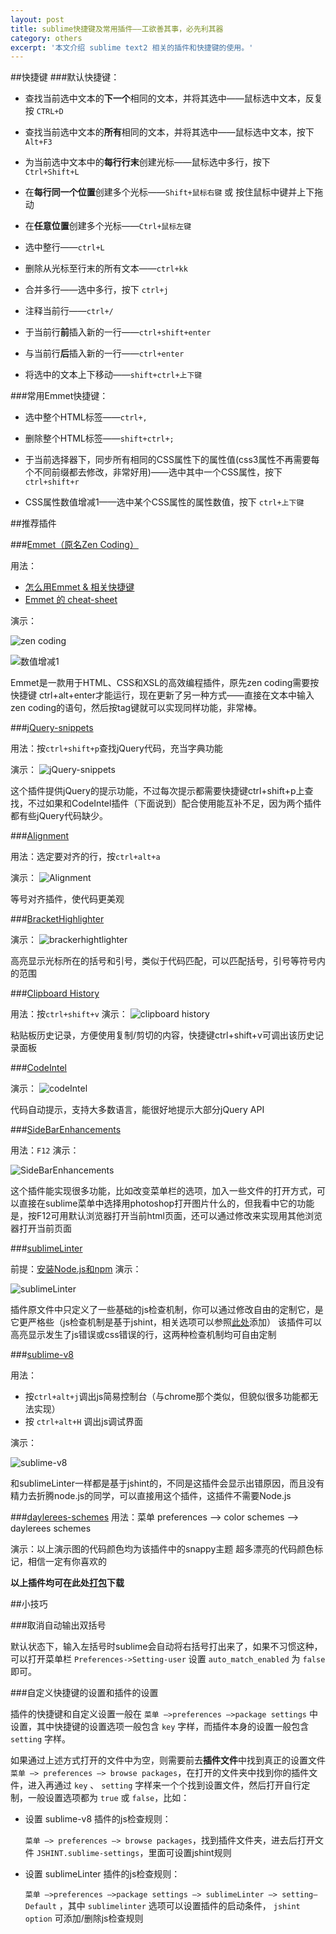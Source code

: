```yaml
---
layout: post
title: sublime快捷键及常用插件——工欲善其事，必先利其器
category: others
excerpt: '本文介绍 sublime text2 相关的插件和快捷键的使用。'
---
```

##快捷键
###默认快捷键：

* 查找当前选中文本的**下一个**相同的文本，并将其选中——鼠标选中文本，反复按 `CTRL+D`

* 查找当前选中文本的**所有**相同的文本，并将其选中——鼠标选中文本，按下 `Alt+F3`

* 为当前选中文本中的**每行行末**创建光标——鼠标选中多行，按下 `Ctrl+Shift+L` 

* 在**每行同一个位置**创建多个光标——`Shift+鼠标右键` 或 按住鼠标中键并上下拖动

* 在**任意位置**创建多个光标——`Ctrl+鼠标左键`

* 选中整行——`ctrl+L`

* 删除从光标至行末的所有文本——`ctrl+kk`

* 合并多行——选中多行，按下 `ctrl+j`

* 注释当前行——`ctrl+/`

* 于当前行**前**插入新的一行——`ctrl+shift+enter`

* 与当前行**后**插入新的一行——`ctrl+enter`

* 将选中的文本上下移动——`shift+ctrl+上下键`

###常用Emmet快捷键：

* 选中整个HTML标签——`ctrl+,`

* 删除整个HTML标签——`shift+ctrl+;`

* 于当前选择器下，同步所有相同的CSS属性下的属性值(css3属性不再需要每个不同前缀都去修改，非常好用)——选中其中一个CSS属性，按下 `ctrl+shift+r`

* CSS属性数值增减1——选中某个CSS属性的属性数值，按下 `ctrl+上下键`

##推荐插件

###[Emmet（原名Zen Coding）](https://github.com/sergeche/emmet-sublime)

用法：

* [怎么用Emmet & 相关快捷键](https://github.com/sergeche/emmet-sublime#available-actions)
* [Emmet 的 cheat-sheet](http://docs.emmet.io/cheat-sheet/)

演示：

![zen coding](http://i.minus.com/ib1KcOZid7qaRD.gif)

![数值增减1](http://i.minus.com/id2EGlHI6PjCD.gif)

Emmet是一款用于HTML、CSS和XSL的高效编程插件，原先zen coding需要按快捷键 ctrl+alt+enter才能运行，现在更新了另一种方式——直接在文本中输入zen coding的语句，然后按tag键就可以实现同样功能，非常棒。

###[jQuery-snippets](https://github.com/aaronpowell/sublime-jquery-snippets)

用法：按`ctrl+shift+p`查找jQuery代码，充当字典功能

演示：
![jQuery-snippets](http://i.minus.com/itoTuAIBmd4zz.gif)

这个插件提供jQuery的提示功能，不过每次提示都需要快捷键ctrl+shift+p上查找，不过如果和CodeIntel插件（下面说到）配合使用能互补不足，因为两个插件都有些jQuery代码缺少。

###[Alignment](https://github.com/wbond/sublime_alignment)

用法：选定要对齐的行，按`ctrl+alt+a`

演示：
![Alignment](http://i.minus.com/iTfyxnYEF4gsu.gif)

等号对齐插件，使代码更美观

###[BracketHighlighter](https://github.com/facelessuser/BracketHighlighter)

演示：
![brackerhightlighter](http://i.minus.com/ibfRUoeoflEuN8.gif)

高亮显示光标所在的括号和引号，类似于代码匹配，可以匹配括号，引号等符号内的范围

###[Clipboard History](https://github.com/kemayo/sublime-text-2-clipboard-history)

用法：按`ctrl+shift+v`
演示：
![clipboard history](http://i.minus.com/ixXpoR85SY7Tv.gif)

粘贴板历史记录，方便使用复制/剪切的内容，快捷键ctrl+shift+v可调出该历史记录面板

###[CodeIntel](https://github.com/Kronuz/SublimeCodeIntel)

演示：
![codeIntel](http://i.minus.com/izNM5ohTBvVS1.gif)

代码自动提示，支持大多数语言，能很好地提示大部分jQuery API

###[SideBarEnhancements](https://github.com/titoBouzout/SideBarEnhancements)

用法：`F12`
演示：

![SideBarEnhancements](http://i.minus.com/i3Us4Fx9hUTWv.gif)

这个插件能实现很多功能，比如改变菜单栏的选项，加入一些文件的打开方式，可以直接在sublime菜单中选择用photoshop打开图片什么的，但我看中它的功能是，按F12可用默认浏览器打开当前html页面，还可以通过修改来实现用其他浏览器打开当前页面

###[sublimeLinter](https://github.com/SublimeLinter/SublimeLinter)

前提：[安装Node.js和npm](http://www.infoq.com/cn/articles/nodejs-npm-install-config)
演示：

![sublimeLinter](http://i.minus.com/iVDWsMtw62ack.gif)

插件原文件中只定义了一些基础的js检查机制，你可以通过修改自由的定制它，是它更严格些（js检查机制是基于jshint，相关选项可以参照[此处](http://www.jshint.com/docs/#directives)添加）
该插件可以高亮显示发生了js错误或css错误的行，这两种检查机制均可自由定制

###[sublime-v8](https://github.com/akira-cn/sublime-v8)

用法：

* 按`ctrl+alt+j`调出js简易控制台（与chrome那个类似，但貌似很多功能都无法实现）
* 按 `ctrl+alt+H` 调出js调试界面

演示：

![sublime-v8](http://i.minus.com/il58Vxax648bC.gif)

和sublimeLinter一样都是基于jshint的，不同是这插件会显示出错原因，而且没有精力去折腾node.js的同学，可以直接用这个插件，这插件不需要Node.js

###[daylerees-schemes](https://github.com/daylerees/colour-schemes)
用法：菜单 preferences –> color schemes –> daylerees schemes

演示：以上演示图的代码颜色均为该插件中的snappy主题
超多漂亮的代码颜色标记，相信一定有你喜欢的

**以上插件均可在此处[打包](http://s.yunio.com/gQXB4j)下载**

##小技巧

###取消自动输出双括号

默认状态下，输入左括号时sublime会自动将右括号打出来了，如果不习惯这种，可以打开菜单栏 `Preferences->Setting-user` 设置 `auto_match_enabled` 为 `false` 即可。

###自定义快捷键的设置和插件的设置

插件的快捷键和自定义设置一般在 `菜单 —>preferences —>package settings` 中设置，其中快捷键的设置选项一般包含 `key` 字样，而插件本身的设置一般包含 `setting` 字样。

如果通过上述方式打开的文件中为空，则需要前去**插件文件**中找到真正的设置文件 `菜单 —> preferences —> browse packages`，在打开的文件夹中找到你的插件文件，进入再通过 `key` 、 `setting` 字样来一个个找到设置文件，然后打开自行定制，一般设置选项都为 `true` 或 `false`，比如：

* 设置 sublime-v8 插件的js检查规则：

	`菜单 —> preferences —> browse packages`，找到插件文件夹，进去后打开文件 `JSHINT.sublime-settings`，里面可设置jshint规则

* 设置 sublimeLinter 插件的js检查规则：

	`菜单 —>preferences —>package settings —> sublimeLinter —> setting–Default` ，其中 `sublimelinter` 选项可以设置插件的启动条件， `jshint option` 可添加/删除js检查规则